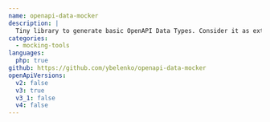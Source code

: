 ```yaml
---
name: openapi-data-mocker
description: |
  Tiny library to generate basic OpenAPI Data Types. Consider it as extended Faker package. First version able to mock most of the data formats. It doesn't support polymorphism yet, but work in progress. May be useful for writing custom unit tests.
categories:
  - mocking-tools
languages:
  php: true
github: https://github.com/ybelenko/openapi-data-mocker
openApiVersions:
  v2: false
  v3: true
  v3_1: false
  v4: false
---
```

